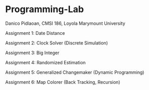 # Programming-Lab

Danico Pidlaoan, CMSI 186, Loyola Marymount University

Assignment 1: Date Distance

Assignment 2: Clock Solver (Discrete Simulation)

Assignment 3: Big Integer

Assignment 4: Randomized Estimation

Assignment 5: Generalized Changemaker (Dynamic Programming)

Assignment 6: Map Colorer (Back Tracking, Recursion)
